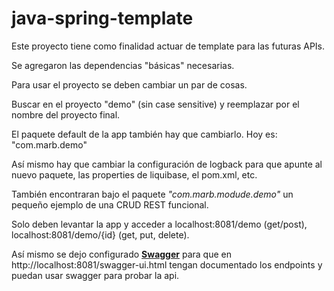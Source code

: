 # java-spring-template

Este proyecto tiene como finalidad actuar de template para las futuras APIs.

Se agregaron las dependencias "básicas" necesarias.

Para usar el proyecto se deben cambiar un par de cosas.

Buscar en el proyecto "demo" (sin case sensitive) y reemplazar por el nombre del proyecto final.

El paquete default de la app también hay que cambiarlo. Hoy es: "com.marb.demo"

Así mismo hay que cambiar la configuración de logback para que apunte al nuevo paquete, las properties de liquibase, el pom.xml, etc.

También encontraran bajo el paquete <i>"com.marb.modude.demo"</i> un pequeño ejemplo de una CRUD REST funcional.

Solo deben levantar la app y acceder a localhost:8081/demo (get/post), localhost:8081/demo/{id} (get, put, delete).

Así mismo se dejo configurado <a href="https://swagger.io/"><b>Swagger</b></a> para que en http://localhost:8081/swagger-ui.html tengan documentado los endpoints y puedan usar swagger para probar la api.

